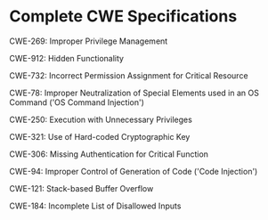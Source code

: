 

# Complete CWE Specifications

CWE-269: Improper Privilege Management

CWE-912: Hidden Functionality

CWE-732: Incorrect Permission Assignment for Critical Resource

CWE-78: Improper Neutralization of Special Elements used in an OS Command ('OS Command Injection')

CWE-250: Execution with Unnecessary Privileges

CWE-321: Use of Hard-coded Cryptographic Key

CWE-306: Missing Authentication for Critical Function

CWE-94: Improper Control of Generation of Code ('Code Injection')

CWE-121: Stack-based Buffer Overflow

CWE-184: Incomplete List of Disallowed Inputs